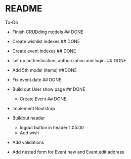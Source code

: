 # README

To-Do

- Finish CRUDding models ## DONE
- Create wishlist indexes ## DONE
- Create event indexes ## DONE
- set up authentication, authorization and login. ## DONE
- Add 5th model (items) ##DONE
- Fix event.date ## DONE
- Build out User show page ## DONE
    - Create Event ## DONE 



- Implement Bootstrap
- Buildout header
    - logout button in header 1:05:00
    - Add wish
- Add validations
- Add nested form for Event.new and Event.edit address
